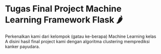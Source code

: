 # Tugas Final Project Machine Learning Framework Flask 🌶️
Perkenalkan kami dari kelompok (gatau ke-berapa) Machine Learning kelas A disini hasil final project kami dengan algoritma clustering memprediksi kanker payudara.
